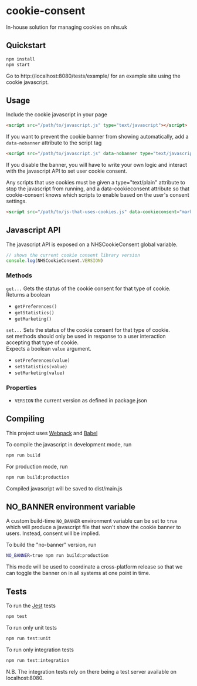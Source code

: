 # cookie-consent
In-house solution for managing cookies on nhs.uk

## Quickstart

```sh
npm install
npm start
```

Go to http://localhost:8080/tests/example/ for an example site using the cookie javascript.

## Usage

Include the cookie javascript in your page
```html
<script src="/path/to/javascript.js" type="text/javascript"></script>
```

If you want to prevent the cookie banner from showing automatically, add a
`data-nobanner` attribute to the script tag
```html
<script src="/path/to/javascript.js" data-nobanner type="text/javascript"></script>
```

If you disable the banner, you will have to write your own logic and interact with
the javascript API to set user cookie consent.

Any scripts that use cookies must be given a type="text/plain" attribute to stop the
javascript from running, and a data-cookieconsent attribute so that cookie-consent knows
which scripts to enable based on the user's consent settings.

```html
<script src="/path/to/js-that-uses-cookies.js" data-cookieconsent="marketing" type="text/plain"></script>
```

## Javascript API

The javascript API is exposed on a NHSCookieConsent global variable.

```js
// shows the current cookie consent library version
console.log(NHSCookieConsent.VERSION)
```

### Methods

`get...` Gets the status of the cookie consent for that type of cookie.  
Returns a boolean

- `getPreferences()`
- `getStatistics()`
- `getMarketing()`

`set...` Sets the status of the cookie consent for that type of cookie.  
set methods should only be used in response to a user interaction accepting that type of cookie.  
Expects a boolean `value` argument.

- `setPreferences(value)`
- `setStatistics(value)`
- `setMarketing(value)`

### Properties

- `VERSION` the current version as defined in package.json

## Compiling

This project uses [Webpack](https://webpack.js.org/) and [Babel](https://babeljs.io/)

To compile the javascript in development mode, run
```sh
npm run build
```

For production mode, run
```sh
npm run build:production
```

Compiled javascript will be saved to dist/main.js

## NO_BANNER environment variable

A custom build-time `NO_BANNER` environment variable can be set to `true` which
will produce a javascript file that won't show the cookie banner to users.
Instead, consent will be implied.

To build the "no-banner" version, run
```sh
NO_BANNER=true npm run build:production
```

This mode will be used to coordinate a cross-platform release so that we can toggle
the banner on in all systems at one point in time.

## Tests

To run the [Jest](https://jestjs.io/en/) tests

```sh
npm test
```

To run only unit tests
```sh
npm run test:unit
```

To run only integration tests
```sh
npm run test:integration
```

N.B. The integration tests rely on there being a test server available on localhost:8080.
